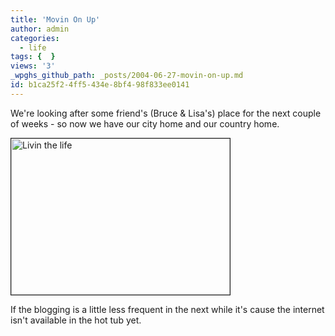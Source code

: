 ```yaml
---
title: 'Movin On Up'
author: admin
categories:
  - life
tags: {  }
views: '3'
_wpghs_github_path: _posts/2004-06-27-movin-on-up.md
id: b1ca25f2-4ff5-434e-8bf4-98f833ee0141
---
```

<p>We're looking after some friend's (Bruce &amp; Lisa's) place for the next couple of weeks - so now we have our city home and our country home.</p>
<p><img alt="Livin the life" src="http://www.mennoboy.com/chris/archives/images/friends/IMG_1348.jpg" width="350" height="250" border="1" /></p>
<p>If the blogging is a little less frequent in the next while it's cause the internet isn't available in the hot tub yet.</p>
